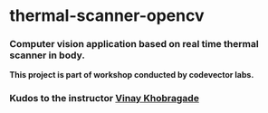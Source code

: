# thermal-scanner-opencv

### Computer vision application based on real time thermal scanner in body.

**This project is part of workshop conducted by codevector labs.**

### Kudos to the instructor [Vinay Khobragade](https://github.com/feat7)
